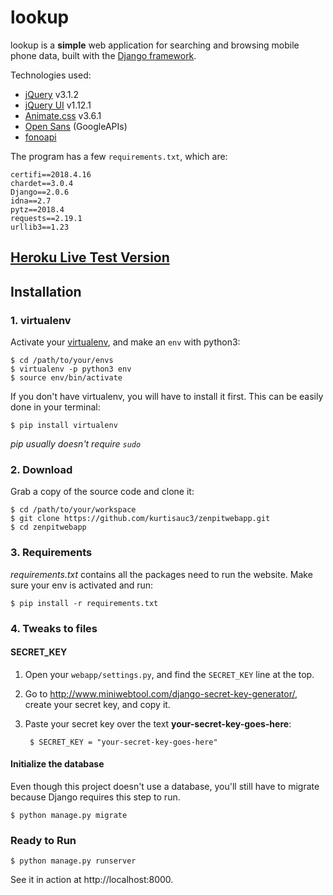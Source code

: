 # lookup

lookup is a **simple** web application for searching and browsing mobile phone data, built with the [Django framework](https://www.djangoproject.com/).

Technologies used:

* [jQuery](http://jquery.com/) v3.1.2
* [jQuery UI](https://jqueryui.com/) v1.12.1
* [Animate.css](https://daneden.github.io/animate.css/) v3.6.1
* [Open Sans](https://fonts.google.com/specimen/Open+Sans?selection.family=Open+Sans) (GoogleAPIs)
* [fonoapi](https://fonoapi.freshpixl.com/)

 The program has a few `requirements.txt`, which are:

```
certifi==2018.4.16
chardet==3.0.4
Django==2.0.6
idna==2.7
pytz==2018.4
requests==2.19.1
urllib3==1.23
```
## [Heroku Live Test Version](https://zenpitwebapp.herokuapp.com/)


## Installation

### 1. virtualenv
Activate your [virtualenv](https://virtualenv.pypa.io/en/stable/installation/), and make an `env` with python3:


    $ cd /path/to/your/envs
    $ virtualenv -p python3 env
    $ source env/bin/activate

If you don't have virtualenv, you will have to install it first. This can be easily done in your terminal:

    $ pip install virtualenv

*pip usually doesn't require `sudo`*
### 2. Download
Grab a copy of the source code and clone it:

    $ cd /path/to/your/workspace
    $ git clone https://github.com/kurtisauc3/zenpitwebapp.git
    $ cd zenpitwebapp

### 3. Requirements
 *requirements.txt* contains all the packages need to run the website. Make sure your env is activated and run:

    $ pip install -r requirements.txt

### 4. Tweaks to files

#### SECRET_KEY

1. Open your `webapp/settings.py`, and find the `SECRET_KEY` line at the top.

2. Go to <http://www.miniwebtool.com/django-secret-key-generator/>, create your secret key, and copy it.

3. Paste your secret key over the text **your-secret-key-goes-here**:

        $ SECRET_KEY = "your-secret-key-goes-here"

#### Initialize the database
Even though this project doesn't use a database, you'll still have to migrate because Django requires this step to run.

    $ python manage.py migrate

### Ready to Run

    $ python manage.py runserver

See it in action at http://localhost:8000.
